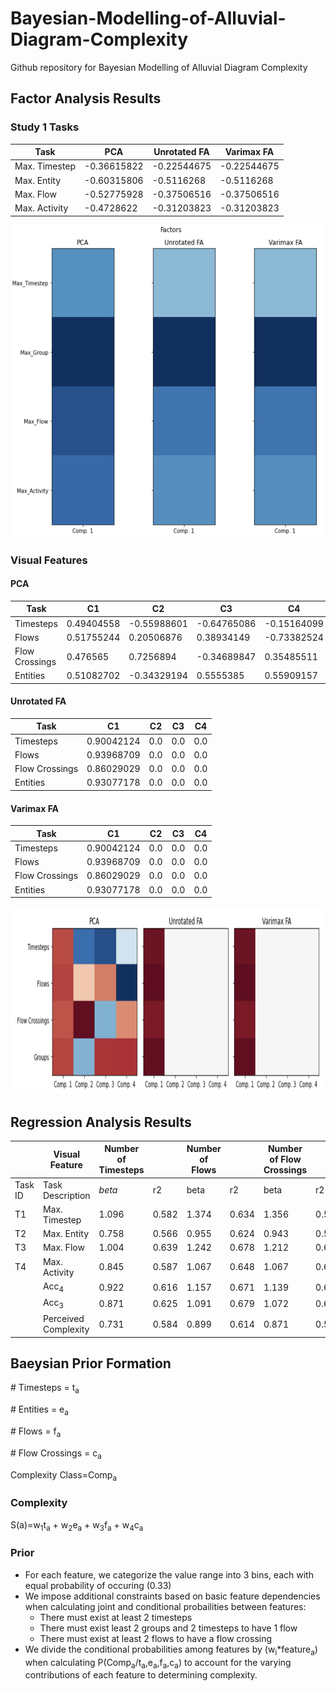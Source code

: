 # Bayesian-Modelling-of-Alluvial-Diagram-Complexity
Github repository for Bayesian Modelling of Alluvial Diagram Complexity

## Factor Analysis Results

### Study 1 Tasks

| Task  | PCA | Unrotated FA | Varimax FA |
| ------------- | ------------- | ------------- | ------------- |
| Max. Timestep  | -0.36615822  | -0.22544675 | -0.22544675 |
| Max. Entity  | -0.60315806  | -0.5116268 | -0.5116268 |
| Max. Flow  | -0.52775928  | -0.37506516 | -0.37506516 |
| Max. Activity  | -0.4728622  | -0.31203823 | -0.31203823 |

<img src="/images/factor_task_s1.png" width="500" height="500">

### Visual Features

#### PCA
| Task  | C1 | C2 | C3 | C4 |
| ------------- | ------------- | ------------- | ------------- | ------------- |
| Timesteps  | 0.49404558 | -0.55988601 | -0.64765086 | -0.15164099 |
| Flows  | 0.51755244 | 0.20506876 | 0.38934149 | -0.73382524 |
| Flow Crossings  | 0.476565 | 0.7256894 | -0.34689847 | 0.35485511 |
| Entities  | 0.51082702 | -0.34329194 | 0.5555385 | 0.55909157 |

#### Unrotated FA
| Task  | C1 | C2 | C3 | C4 |
| ------------- | ------------- | ------------- | ------------- | ------------- |
| Timesteps  | 0.90042124 | 0.0 | 0.0 | 0.0 |
| Flows  | 0.93968709 | 0.0 | 0.0 | 0.0 |
| Flow Crossings  | 0.86029029 | 0.0 | 0.0 | 0.0 |
| Entities  | 0.93077178 | 0.0 | 0.0 | 0.0 |

#### Varimax FA 
| Task  | C1 | C2 | C3 | C4 |
| ------------- | ------------- | ------------- | ------------- | ------------- |
| Timesteps  | 0.90042124 | 0.0 | 0.0 | 0.0 |
| Flows  | 0.93968709 | 0.0 | 0.0 | 0.0 |
| Flow Crossings  | 0.86029029 | 0.0 | 0.0 | 0.0 |
| Entities  | 0.93077178 | 0.0 | 0.0 | 0.0 |

<img src="/images/factor_feat.png" width="900" height="300">

## Regression Analysis Results

|| Visual Feature | Number of Timesteps || Number of Flows || Number of Flow Crossings || Number of Entities || Summated Feature (F) ||
| ------------- | ------------- | ------------- | ------------- | ------------- | ------------- | ------------- | ------------- | ------------- | ------------- | ------------- | ------------- | 
| Task ID | Task Description | $beta$ | r2 | beta | r2 | beta | r2 | beta | r2 | beta | r2 |
| T1 | Max. Timestep | 1.096 | 0.582 | 1.374 | 0.634 | 1.356 | 0.587 | 1.185 | **0.668** | 1.280 | 0.637 |
| T2 | Max. Entity | 0.758 | 0.566 | 0.955 | 0.624 | 0.943 | 0.578 | 0.814 | **0.641** | 0.886 | 0.621 |
| T3 | Max. Flow | 1.004 | 0.639 | 1.242 | 0.678 | 1.212 | 0.614 | 1.075 | **0.720** | 1.160 | 0.684 |
| T4 | Max. Activity | 0.845 | 0.587 | 1.067 | 0.648 | 1.067 | 0.648 | 0.920 | **0.682** | 0.991 | 0.647 |
|| Acc<sub>4</sub> | 0.922 | 0.616 | 1.157 | 0.671 | 1.139 | 0.619 | 0.9959 | **0.704** | 1.077 | 0.673 |
|| Acc<sub>3</sub> | 0.871 | 0.625 | 1.091 | 0.679 | 1.072 | 0.623 | 0.938 | **0.712** | 1.015 | 0.68 |
|| Perceived Complexity | 0.731 | 0.584 | 0.899 | 0.614 | 0.871 | 0.547 | 0.769 | **0.637** | 0.837 | 0.615 |

## Baeysian Prior Formation

\# Timesteps = t<sub>a</sub>

\# Entities = e<sub>a</sub>

\# Flows = f<sub>a</sub>

\# Flow Crossings = c<sub>a</sub>

Complexity Class=Comp<sub>a</sub>

### Complexity 

S(a)=w<sub>1</sub>t<sub>a</sub> + w<sub>2</sub>e<sub>a</sub> + w<sub>3</sub>f<sub>a</sub> + w<sub>4</sub>c<sub>a</sub>

### Prior

- For each feature, we categorize the value range into 3 bins, each with equal probability of occuring (0.33)
- We impose additional constraints based on basic feature dependencies when calculating joint and conditional probailities between features:
    - There must exist at least 2 timesteps 
    - There must exist least 2 groups and 2 timesteps to have 1 flow
    - There must exist at least 2 flows to have a flow crossing
- We divide the conditional probabilities among features by (w<sub>i</sub>*feature<sub>a</sub>) when calculating P(Comp<sub>a</sub>/t<sub>a</sub>,e<sub>a</sub>,f<sub>a</sub>,c<sub>a</sub>) to account for the varying contributions of each feature to determining complexity.

